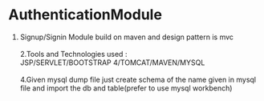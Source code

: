 # AuthenticationModule
1. Signup/Signin Module build on maven and design pattern is mvc <br><br>
2.Tools and Technologies used :<br>
JSP/SERVLET/BOOTSTRAP 4/TOMCAT/MAVEN/MYSQL<br><br>
4.Given mysql dump file just create schema of the name given in mysql file and import the db and table(prefer to use mysql workbench) 
